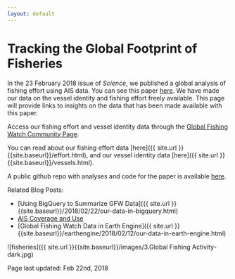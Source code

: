 ```yaml
---
layout: default
---
```


# Tracking the Global Footprint of Fisheries

In the 23 February 2018 issue of _Science_, we published a global analysis of fishing effort using AIS data. You can see this paper [here](http://science.sciencemag.org/). We have made our data on the vessel identity and fishing effort freely available. This page will provide links to insights on the data that has been made available with this paper.

Access our fishing effort and vessel identity data through the [Global Fishing Watch Community Page](https://globalfishingwatch.force.com/gfw/s/topic/0TO36000000PXJdGAO/global-fishing-watch-data).

You can read about our fishing effort data [here]({{ site.url }}{{site.baseurl}}/effort.html), and our vessel identity data [here]({{ site.url }}{{site.baseurl}}/vessels.html).

A public github repo with analyses and code for the paper is available [here](https://github.com/GlobalFishingWatch/Global-Footprint-of-Fisheries).

Related Blog Posts:

 - [Using BigQuery to Summarize GFW Data]({{ site.url }}{{site.baseurl}}/2018/02/22/our-data-in-bigquery.html)
 - [AIS Coverage and Use]()
 - [Global Fishing Watch Data in Earth Engine]({{ site.url }}{{site.baseurl}}/earthengine/2018/02/12/our-data-in-earth-engine.html)

![fisheries]({{ site.url }}{{site.baseurl}}/images/3.Global Fishing Activity-dark.jpg)


 Page last updated: Feb 22nd, 2018


